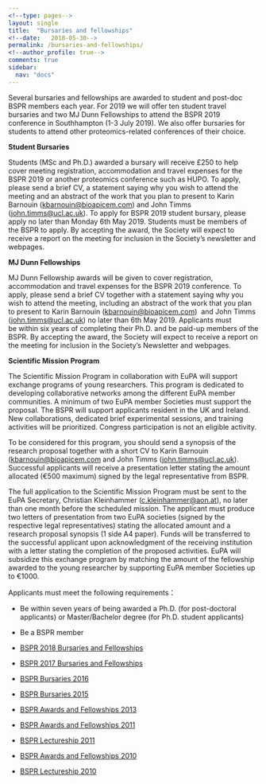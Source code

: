```yaml
---
<!--type: pages-->
layout: single
title:  "Bursaries and fellowships"
<!--date:   2018-05-30-->
permalink: /bursaries-and-fellowships/
<!--author_profile: true-->
comments: true
sidebar:
  nav: "docs"
---
```



Several bursaries and fellowships are awarded to student and post-doc BSPR members each year. For 2019 we will offer ten student travel bursaries and two MJ Dunn Fellowships to attend the BSPR 2019 conference in Southhampton (1-3 July 2019). We also offer bursaries for students to attend other proteomics-related conferences of their choice.


**Student Bursaries**

Students (MSc and Ph.D.) awarded a bursary will receive £250 to help cover meeting registration, accommodation and travel expenses for the BSPR 2019 or another proteomics conference such as HUPO. To apply, please send a brief CV, a statement saying why you wish to attend the meeting and an abstract of the work that you plan to present to Karin Barnouin (kbarnouin@bioapicem.com) and John Timms (john.timms@ucl.ac.uk). To apply for BSPR 2019 student bursary, please apply no later than Monday 6th May 2019. Students must be members of the BSPR to apply. By accepting the award, the Society will expect to receive a report on the meeting for inclusion in the Society’s newsletter and webpages.

**MJ Dunn Fellowships**

MJ Dunn Fellowship awards will be given to cover registration, accommodation and travel expenses for the BSPR 2019 conference. To apply, please send a brief CV together with a statement saying why you wish to attend the meeting, including an abstract of the work that you plan to present to Karin Barnouin (kbarnouin@bioapicem.com)  and John Timms (john.timms@ucl.ac.uk) no later than 6th May 2019. Applicants must be within six years of completing their Ph.D. and be paid-up members of the BSPR. By accepting the award, the Society will expect to receive a report on the meeting for inclusion in the Society’s Newsletter and webpages.



**Scientific Mission Program**

The Scientific Mission Program in collaboration with EuPA will support exchange programs of young researchers. This program is dedicated to developing collaborative networks among the different EuPA member communities. A minimum of two EuPA member Societies must support the proposal. The BSPR will support applicants resident in the UK and Ireland. New collaborations, dedicated brief experimental sessions, and training activities will be prioritized. Congress participation is not an eligible activity.


To be considered for this program, you should send a synopsis of the research proposal together with a short CV to Karin Barnouin (kbarnouin@bioapicem.com and John Timms (john.timms@ucl.ac.uk). Successful applicants will receive a presentation letter stating the amount allocated (€500 maximum) signed by the legal representative from BSPR.


The full application to the Scientific Mission Program must be sent to the EuPA Secretary, Christian Kleinhammer (c.kleinhammer@aon.at), no later than one month before the scheduled mission. The applicant must produce two letters of presentation from two EuPA societies (signed by the respective legal representatives) stating the allocated amount and a research proposal synopsis (1 side A4 paper). Funds will be transferred to the successful applicant upon acknowledgment of the receiving institution with a letter stating the completion of the proposed activities. EuPA will subsidize this exchange program by matching the amount of the fellowship awarded to the young researcher by supporting EuPA member Societies up to €1000.



Applicants must meet the following requirements：

- Be within seven years of being awarded a Ph.D. (for post-doctoral applicants) or Master/Bachelor degree (for Ph.D. student applicants)
- Be a BSPR member



- [BSPR 2018 Bursaries and Fellowships]({{site.baseurl}}/bspr-2018-bursaries-and-fellowships)
- [BSPR 2017 Bursaries and Fellowships]({{site.baseurl}}/bspr-2017-bursaries-and-fellowships)
- [BSPR Bursaries 2016]({{site.baseurl}}/bspr-bursaries-2016)
- [BSPR Bursaries 2015]({{site.baseurl}}/bspr-bursaries-2015)
- [BSPR Awards and Fellowships 2013]({{site.baseurl}}/sbspr-awards-and-fellowships-2013 )
- [BSPR Awards and Fellowships 2011]({{site.baseurl}}//bspr-awards-and-fellowships-2011 )
- [BSPR Lectureship 2011]({{site.baseurl}}/bspr-lectureship-2011 )
- [BSPR Awards and Fellowships 2010]({{site.baseurl}}/bspr-awards-and-fellowships-2010 )
- [BSPR Lectureship 2010]({{site.baseurl}}/bspr-lectureship-2010 )
